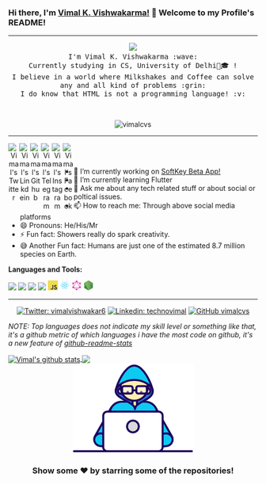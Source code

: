 
### Hi there, I'm [Vimal K. Vishwakarma!](https://technovimal.in) 👋 Welcome to my Profile's README!
---

<p align="center">
  <img src="https://i.pinimg.com/originals/57/dd/7b/57dd7be982ce9049be3dc1ddacc100cb.gif" width="30%">
  <br>
  <samp>
    I'm Vimal K. Vishwakarma :wave:
    <br>
    Currently studying in CS, University of Delhi🏫🎓 !
    <br>
    I believe in a world where Milkshakes and Coffee can solve any and all kind of problems :grin:
    <br>
    I do know that HTML is not a programming language! :v:
  </samp>
</p>

<br>
<div align="center">

<p align="centre"> <img src="https://komarev.com/ghpvc/?username=vimalcvs&label=Views&color=blue&style=plastic" alt="vimalcvs" /> </p>
</div>
<hr style="height:2px;border-width:0;color:gray;background-color:gray">

<div align="center">

<a href="https://twitter.com/vimalvishwakar6">
  <img align="left" alt="Vimal's Twitter" width="22px" src="https://cdn.jsdelivr.net/npm/simple-icons@v3/icons/twitter.svg" />
</a>
<a href="https://www.linkedin.com/in/technovimal">
  <img align="left" alt="Vimal's Linkdein" width="22px" src="https://cdn.jsdelivr.net/npm/simple-icons@v3/icons/linkedin.svg" />
</a>
<a href="https://github.com/vimalcvs">
  <img align="left" alt="Vimal's Github" width="22px" src="https://cdn.jsdelivr.net/npm/simple-icons@v3/icons/github.svg" />
</a>
<a href="https://t.me/technovimal">
  <img align="left" alt="Vimal's Telegram" width="22px" src="https://cdn.jsdelivr.net/npm/simple-icons@v3/icons/telegram.svg" />
</a>
<a href="https://www.instagram.com/techno_vimal">
  <img align="left" alt="Vimal's Instagram" width="22px" src="https://cdn.jsdelivr.net/npm/simple-icons@v3/icons/instagram.svg" />
</a>
<a href="https://www.facebook.com/humtak365">
  <img align="left" alt="Vimal's Facebook" width="22px" src="https://cdn.jsdelivr.net/npm/simple-icons@v3/icons/facebook.svg" />
</a>
</div>


<br/>
<br/>


- 🔭 I’m currently working on [SoftKey Beta App!](https://github.com/vimalcvs/WhatsApp-Stickers-Emoji-App)
- 🌱 I’m currently learning Flutter
- 💬 Ask me about any tech related stuff or about social or poltical issues.
- 📫 How to reach me: Through above social media platforms
- 😄 Pronouns: He/His/Mr
- ⚡ Fun fact: Showers really do spark creativity.
- 😅 Another Fun fact: Humans are just one of the estimated 8.7 million species on Earth.

**Languages and Tools:**  

<code><img height="20" src="https://miro.medium.com/max/256/1*Ht1208XXc0MhIIE4e0PHvg.png"></code>
<code><img height="20" src="https://i.pinimg.com/originals/9c/76/5c/9c765c3b37eb5bdf9af0984eef4351dd.jpg"></code>
<code><img height="20" src="https://blog.scottlogic.com/jporter/assets/kotlin-logo.png"></code>
<code><img height="20" src="https://cdn.iconscout.com/icon/free/png-256/flutter-2038877-1720090.png"></code>
<code><img height="20" src="https://raw.githubusercontent.com/github/explore/80688e429a7d4ef2fca1e82350fe8e3517d3494d/topics/javascript/javascript.png"></code>
<code><img height="20" src="https://raw.githubusercontent.com/github/explore/80688e429a7d4ef2fca1e82350fe8e3517d3494d/topics/react/react.png"></code>
<code><img height="20" src="https://raw.githubusercontent.com/github/explore/5c058a388828bb5fde0bcafd4bc867b5bb3f26f3/topics/graphql/graphql.png"></code>
<code><img height="20" src="https://raw.githubusercontent.com/github/explore/80688e429a7d4ef2fca1e82350fe8e3517d3494d/topics/nodejs/nodejs.png"></code>    


<hr style="height:2px;border-width:0;color:gray;background-color:gray">
<div align="center">
  
[![Twitter: vimalvishwakar6](https://img.shields.io/twitter/follow/vimalvishwakar6?style=social)](https://twitter.com/vimalvishwakar6)
[![Linkedin: technovimal](https://img.shields.io/badge/-Techno_Vimal-blue?style=flat-square&logo=Linkedin&logoColor=white&link=https://www.linkedin.com/in/technovimal/)](https://www.linkedin.com/in/technovimal/)
[![GitHub vimalcvs](https://img.shields.io/github/followers/vimalcvs?label=follow&style=social)](https://github.com/vimalcvs)
</div>


*NOTE: Top languages does not indicate my skill level or something like that, it's a github metric of which languages i have the most code on github, it's a new feature of [github-readme-stats](https://github.com/vimalcvs/vimalcvs)*


<a href="https://github.com/vimalcvs">
<img align="center" src="https://github-readme-stats.anuraghazra1.vercel.app/api?username=vimalcvs&show_icons=true&include_all_commits=true&theme=radical" alt="Vimal's github stats"/>
</a>
<a href="https://github.com/vimalcvs">
  <img align="center" src="https://github-readme-stats.vercel.app/api/top-langs/?username=vimalcvs&hide=php&theme=algolia" />
</a>


<div align="center">

<img align="centre" src="https://raw.githubusercontent.com/vimalcvs/vimalcvs/main/Developer.gif"/>

</div>

<div align="center">

### Show some ❤️ by starring some of the repositories!

</div>

<!--
Here are some ideas to get you started:

- 👯 I’m looking to collaborate on ...
- 🤔 I’m looking for help with ...
  <img align="right" alt="GIF" src="https://media.giphy.com/media/iIqmM5tTjmpOB9mpbn/giphy.gif" />
<hr style="height:2px;border-width:0;color:gray;background-color:gray">

[![Top Langs](https://github-readme-stats.vercel.app/api/top-langs/?username=vimalcvs)]

-->
